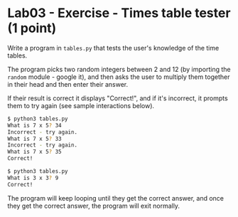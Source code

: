 # Lab03 - Exercise - Times table tester (1 point)

Write a program in `tables.py` that tests the user's knowledge of the time tables.

The program picks two random integers between 2 and 12 (by importing the `random` module - google it), and then asks the user to multiply them together in their head and then enter their answer.

If their result is correct it displays "Correct!", and if it's incorrect, it prompts them to try again (see sample interactions below).

```bash
$ python3 tables.py
What is 7 x 5? 34
Incorrect - try again.
What is 7 x 5? 33
Incorrect - try again.
What is 7 x 5? 35
Correct!
```

```bash
$ python3 tables.py
What is 3 x 3? 9
Correct!
```

The program will keep looping until they get the correct answer, and once they get the correct answer, the program will exit normally.
